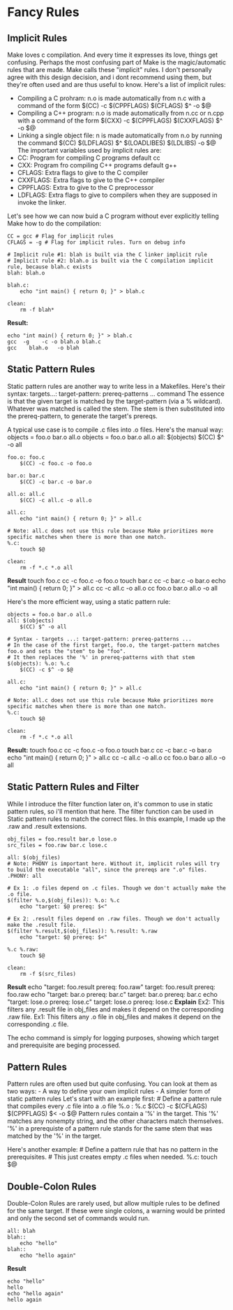 
# Fancy Rules

## Implicit Rules

Make loves c compilation. And every time it expresses its love, things get confusing. Perhaps the most confusing part of Make is the magic/automatic rules that are made. Make calls these "implicit" rules. I don't personally agree with this design decision, and i dont recommend using them, but they're often used and are thus useful to know. Here's a list of implicit rules:
- Compiling a C prohram: n.o is made automatically from n.c with a command of the form $(CC) -c $(CPPFLAGS) $(CFLAGS) $^ -o $@
- Compiling a C++ program: n.o is made automatically from n.cc or n.cpp with a command of the form $(CXX) -c $(CPPFLAGS) $(CXXFLAGS) $^ -o $@
- Linking a single object file: n is made automatically from n.o by running the command $(CC) $(LDFLAGS) $^ $(LOADLIBES) $(LDLIBS) -o $@
The important variables used by implicit rules are:
- CC: Program for compiling C programs default cc
- CXX: Program fro compiling C++ programs default g++
- CFLAGS: Extra flags to give to the C compiler
- CXXFLAGS: Extra flags to give to the C++ compiler
- CPPFLAGS: Extra to give to the C preprocessor
- LDFLAGS: Extra flags to give to compilers when they are supposed in invoke the linker.

Let's see how we can now buid a C program without ever explicitly telling Make how to do the compilation:

    CC = gcc # Flag for implicit rules
    CFLAGS = -g # Flag for implicit rules. Turn on debug info

    # Implicit rule #1: blah is built via the C linker implicit rule
    # Implicit rule #2: blah.o is built via the C compilation implicit rule, because blah.c exists
    blah: blah.o

    blah.c:
        echo "int main() { return 0; }" > blah.c

    clean:
        rm -f blah*

**Result:**

    echo "int main() { return 0; }" > blah.c
    gcc  -g    -c -o blah.o blah.c
    gcc    blah.o   -o blah

## Static Pattern Rules
Static pattern rules are another way to write less in a Makefiles. Here's their syntax:
    targets...: target-pattern: prereq-patterns ...
        command
The essence is that the given target is matched by the target-pattern (via a % wildcard). Whatever was matched is called the stem. The stem is then substituted into the prereq-pattern, to generate the target's prereqs.

A typical use case is to compile .c files into .o files. Here's the manual way:
    objects = foo.o bar.o all.o
    objects = foo.o bar.o all.o
    all: $(objects)
        $(CC) $^ -o all

    foo.o: foo.c
        $(CC) -c foo.c -o foo.o

    bar.o: bar.c
        $(CC) -c bar.c -o bar.o

    all.o: all.c
        $(CC) -c all.c -o all.o

    all.c:
        echo "int main() { return 0; }" > all.c

    # Note: all.c does not use this rule because Make prioritizes more specific matches when there is more than one match.
    %.c:
        touch $@

    clean:
        rm -f *.c *.o all

**Result**
    touch foo.c
    cc -c foo.c -o foo.o
    touch bar.c
    cc -c bar.c -o bar.o
    echo "int main() { return 0; }" > all.c
    cc -c all.c -o all.o
    cc foo.o bar.o all.o -o all

Here's the more efficient way, using a static pattern rule:

    objects = foo.o bar.o all.o
    all: $(objects)
        $(CC) $^ -o all

    # Syntax - targets ...: target-pattern: prereq-patterns ...
    # In the case of the first target, foo.o, the target-pattern matches foo.o and sets the "stem" to be "foo".
    # It then replaces the '%' in prereq-patterns with that stem
    $(objects): %.o: %.c
        $(CC) -c $^ -o $@

    all.c:
        echo "int main() { return 0; }" > all.c

    # Note: all.c does not use this rule because Make prioritizes more specific matches when there is more than one match.
    %.c:
        touch $@

    clean:
        rm -f *.c *.o all
**Result:**
    touch foo.c
    cc -c foo.c -o foo.o
    touch bar.c
    cc -c bar.c -o bar.o
    echo "int main() { return 0; }" > all.c
    cc -c all.c -o all.o
    cc foo.o bar.o all.o -o all

## Static Pattern Rules and Filter
While I introduce the filter function later on, it's common to use in static pattern rules, so i'll mention that here. The filter function can be used in Static pattern rules to match the correct files. In this example, I made up the .raw and .result extensions. 

    obj_files = foo.result bar.o lose.o
    src_files = foo.raw bar.c lose.c

    all: $(obj_files)
    # Note: PHONY is important here. Without it, implicit rules will try to build the executable "all", since the prereqs are ".o" files.
    .PHONY: all 

    # Ex 1: .o files depend on .c files. Though we don't actually make the .o file.
    $(filter %.o,$(obj_files)): %.o: %.c
        echo "target: $@ prereq: $<"

    # Ex 2: .result files depend on .raw files. Though we don't actually make the .result file.
    $(filter %.result,$(obj_files)): %.result: %.raw
        echo "target: $@ prereq: $<" 

    %.c %.raw:
        touch $@

    clean:
        rm -f $(src_files)

**Result**
    echo "target: foo.result prereq: foo.raw" 
    target: foo.result prereq: foo.raw
    echo "target: bar.o prereq: bar.c"
    target: bar.o prereq: bar.c
    echo "target: lose.o prereq: lose.c"
    target: lose.o prereq: lose.c
**Explain**
    Ex2: This filters any .result file in obj_files and makes it depend on the corresponding .raw file. 
    Ex1: This filters any .o file in obj_files and makes it depend on the corresponding .c file.


The echo command is simply for logging purposes, showing which target and prerequisite are beging processed.

## Pattern Rules
Pattern rules are often used but quite confusing. You can look at them as two ways:
    - A way to define your own implicit rules
    - A simpler form of static pattern rules
Let's start with an example first:
    # Define a pattern rule that compiles every .c file into a .o file
    %.o : %.c
            $(CC) -c $(CFLAGS) $(CPPFLAGS) $< -o $@
Pattern rules contain a '%' in the target. This '%' matches any nonempty string, and the other characters match themselves. '%' in a prerequiste of a pattern rule stands for the same stem that was matched by the '%' in the target.

Here's another example:
    # Define a pattern rule that has no pattern in the prerequisites.
    # This just creates empty .c files when needed.
    %.c:
    touch $@
## Double-Colon Rules
Double-Colon Rules are rarely used, but allow multiple rules to be defined for the same target. If these were single colons, a warning would be printed and only the second set of commands would run.

    all: blah
    blah::
        echo "hello"
    blah:: 
        echo "hello again"
**Result**

    echo "hello"
    hello
    echo "hello again"
    hello again
